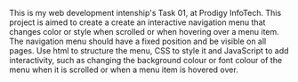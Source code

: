 This is my web development intenship's Task 01, at Prodigy InfoTech. This project is aimed to create a create an interactive navigation  menu that changes color or style when scrolled or when hovering over a menu item. The navigation menu should have a fixed position and be visible on all pages. Use html to structure the menu, CSS to style it and JavaScript to add interactivity, such as changing the background colour or font colour of the menu when it is scrolled or when a menu item is hovered over.
